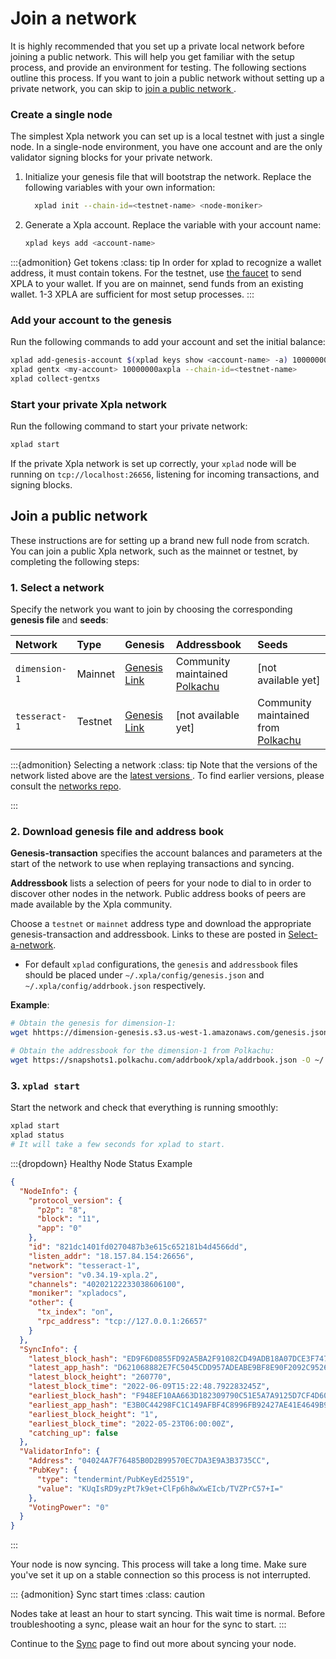 # Join a network

It is highly recommended that you set up a private local network before joining a public network. This will help you get familiar with the setup process, and provide an environment for testing. The following sections outline this process. If you want to join a public network without setting up a private network, you can skip to [join a public network ](#join-a-public-network).

### Create a single node

The simplest Xpla network you can set up is a local testnet with just a single node. In a single-node environment, you have one account and are the only validator signing blocks for your private network.

1. Initialize your genesis file that will bootstrap the network. Replace the following variables with your own information:

   ```bash
     xplad init --chain-id=<testnet-name> <node-moniker>
   ```

2. Generate a Xpla account. Replace the variable with your account name:

   ```bash
   xplad keys add <account-name>
   ```

:::{admonition} Get tokens
:class: tip
In order for xplad to recognize a wallet address, it must contain tokens. For the testnet, use [the faucet](https://faucet.c2x.world/) to send XPLA to your wallet. If you are on mainnet, send funds from an existing wallet. 1-3 XPLA are sufficient for most setup processes.
:::

### Add your account to the genesis

Run the following commands to add your account and set the initial balance:

```bash
xplad add-genesis-account $(xplad keys show <account-name> -a) 100000000axpla
xplad gentx <my-account> 10000000axpla --chain-id=<testnet-name>
xplad collect-gentxs
```

### Start your private Xpla network

Run the following command to start your private network:

```bash
xplad start
```

If the private Xpla network is set up correctly, your `xplad` node will be running on `tcp://localhost:26656`, listening for incoming transactions, and signing blocks.

## Join a public network

These instructions are for setting up a brand new full node from scratch. You can join a public Xpla network, such as the mainnet or testnet, by completing the following steps:

### 1. Select a network

Specify the network you want to join by choosing the corresponding **genesis file** and **seeds**:

| Network     | Type    | Genesis                                                                                           | Addressbook                     | Seeds                     |
| :---------- | :------ | :------------------------------------------------------------------------------------------------ | :------------------------------ | :------------------------------ |
| `dimension-1` | Mainnet | [Genesis Link](https://dimension-genesis.s3.us-west-1.amazonaws.com/genesis.json)                   | Community maintained [Polkachu](https://polkachu.com/addrbooks/xpla) | [not available yet] |
| `tesseract-1`   | Testnet | [Genesis Link](https://raw.githubusercontent.com/c2xdev/testnet/master/tesseract-1/genesis.json) |  [not available yet]            | Community maintained from [Polkachu](https://polkachu.com/testnets/xpla/peers) |

:::{admonition} Selecting a network
:class: tip
Note that the versions of the network listed above are the [latest versions ](https://github.com/c2xdev/testnet/tree/master#latest-networks). To find earlier versions, please consult the [networks repo](https://github.com/c2xdev/testnet).

:::

### 2. Download genesis file and address book

**Genesis-transaction** specifies the account balances and parameters at the start of the network to use when replaying transactions and syncing.

**Addressbook** lists a selection of peers for your node to dial to in order to discover other nodes in the network. Public address books of peers are made available by the Xpla community.

Choose a `testnet` or `mainnet` address type and download the appropriate genesis-transaction and addressbook. Links to these are posted in [Select-a-network](#1-select-a-network).

- For default `xplad` configurations, the `genesis` and `addressbook` files should be placed under `~/.xpla/config/genesis.json` and `~/.xpla/config/addrbook.json` respectively.

**Example**:

```bash
# Obtain the genesis for dimension-1:
wget hhttps://dimension-genesis.s3.us-west-1.amazonaws.com/genesis.json -I ~/.xpla/config/genesis.json

# Obtain the addressbook for the dimension-1 from Polkachu:
wget https://snapshots1.polkachu.com/addrbook/xpla/addrbook.json -O ~/.xpla/config/addrbook.json
```

### 3. `xplad start`

Start the network and check that everything is running smoothly:

```bash
xplad start
xplad status
# It will take a few seconds for xplad to start.
```

:::{dropdown} Healthy Node Status Example

```json
{
  "NodeInfo": {
    "protocol_version": {
      "p2p": "8",
      "block": "11",
      "app": "0"
    },
    "id": "821dc1401fd0270487b3e615c652181b4d4566dd",
    "listen_addr": "18.157.84.154:26656",
    "network": "tesseract-1",
    "version": "v0.34.19-xpla.2",
    "channels": "40202122233038606100",
    "moniker": "xpladocs",
    "other": {
      "tx_index": "on",
      "rpc_address": "tcp://127.0.0.1:26657"
    }
  },
  "SyncInfo": {
    "latest_block_hash": "ED9F6D0855FD92A5BA2F91082CD49ADB18A07DCE3F747529D357071E5B7C0D4C",
    "latest_app_hash": "D621068882E7FC5045CDD957ADEABE9BF8E90F2092C9526E22BE4767940D128B",
    "latest_block_height": "260770",
    "latest_block_time": "2022-06-09T15:22:48.792283245Z",
    "earliest_block_hash": "F948EF10AA663D182309790C51E5A7A9125D7CF4D60D9E735994059DB7CAD4D4",
    "earliest_app_hash": "E3B0C44298FC1C149AFBF4C8996FB92427AE41E4649B934CA495991B7852B855",
    "earliest_block_height": "1",
    "earliest_block_time": "2022-05-23T06:00:00Z",
    "catching_up": false
  },
  "ValidatorInfo": {
    "Address": "04024A7F76485B0D2B99570EC7DA3E9A3B3735CC",
    "PubKey": {
      "type": "tendermint/PubKeyEd25519",
      "value": "KUqIsRD9yzPt7k9et+ClFp6h8wXwEIcb/TVZPrC57+I="
    },
    "VotingPower": "0"
  }
}
```

:::

Your node is now syncing. This process will take a long time. Make sure you've set it up on a stable connection so this process is not interrupted.

::: {admonition} Sync start times
:class: caution

Nodes take at least an hour to start syncing. This wait time is normal. Before troubleshooting a sync, please wait an hour for the sync to start.
:::

Continue to the [Sync](sync.md) page to find out more about syncing your node.
